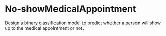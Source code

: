 # No-showMedicalAppointment

Design a binary classification model to predict whether a person will show up to the medical appointment or not.
